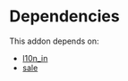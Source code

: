 # Dependencies

This addon depends on:

- [l10n_in](../../odoo-bringout-oca-ocb-l10n_in)
- [sale](../../odoo-bringout-oca-ocb-sale)
